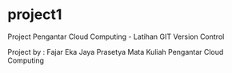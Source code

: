 # project1
Project Pengantar Cloud Computing - Latihan GIT Version Control

Project by : Fajar Eka Jaya Prasetya
Mata Kuliah Pengantar Cloud Computing
